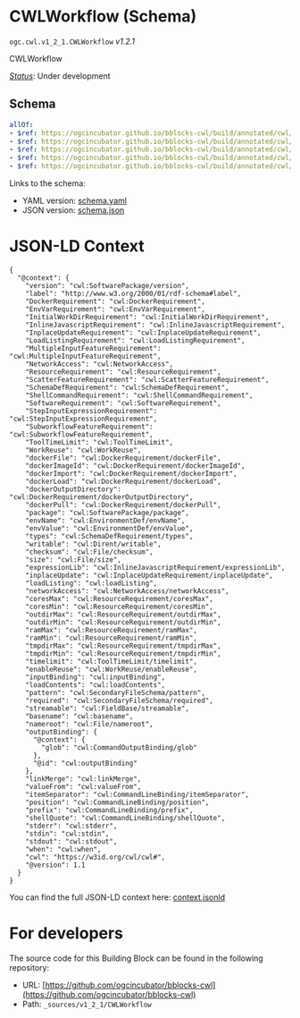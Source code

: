 
# CWLWorkflow (Schema)

`ogc.cwl.v1_2_1.CWLWorkflow` *v1.2.1*

CWLWorkflow

[*Status*](http://www.opengis.net/def/status): Under development

## Schema

```yaml
allOf:
- $ref: https://ogcincubator.github.io/bblocks-cwl/build/annotated/cwl/v1_2_1/CWLVersion/schema.yaml
- $ref: https://ogcincubator.github.io/bblocks-cwl/build/annotated/cwl/v1_2_1/CWLMetadata/schema.yaml
- $ref: https://ogcincubator.github.io/bblocks-cwl/build/annotated/cwl/v1_2_1/CWLDocumentation/schema.yaml
- $ref: https://ogcincubator.github.io/bblocks-cwl/build/annotated/cwl/v1_2_1/CWLWorkflowClass/schema.yaml
- $ref: https://ogcincubator.github.io/bblocks-cwl/build/annotated/cwl/v1_2_1/CWLWorkflowBase/schema.yaml

```

Links to the schema:

* YAML version: [schema.yaml](https://ogcincubator.github.io/bblocks-cwl/build/annotated/cwl/v1_2_1/CWLWorkflow/schema.json)
* JSON version: [schema.json](https://ogcincubator.github.io/bblocks-cwl/build/annotated/cwl/v1_2_1/CWLWorkflow/schema.yaml)


# JSON-LD Context

```jsonld
{
  "@context": {
    "version": "cwl:SoftwarePackage/version",
    "label": "http://www.w3.org/2000/01/rdf-schema#label",
    "DockerRequirement": "cwl:DockerRequirement",
    "EnvVarRequirement": "cwl:EnvVarRequirement",
    "InitialWorkDirRequirement": "cwl:InitialWorkDirRequirement",
    "InlineJavascriptRequirement": "cwl:InlineJavascriptRequirement",
    "InplaceUpdateRequirement": "cwl:InplaceUpdateRequirement",
    "LoadListingRequirement": "cwl:LoadListingRequirement",
    "MultipleInputFeatureRequirement": "cwl:MultipleInputFeatureRequirement",
    "NetworkAccess": "cwl:NetworkAccess",
    "ResourceRequirement": "cwl:ResourceRequirement",
    "ScatterFeatureRequirement": "cwl:ScatterFeatureRequirement",
    "SchemaDefRequirement": "cwl:SchemaDefRequirement",
    "ShellCommandRequirement": "cwl:ShellCommandRequirement",
    "SoftwareRequirement": "cwl:SoftwareRequirement",
    "StepInputExpressionRequirement": "cwl:StepInputExpressionRequirement",
    "SubworkflowFeatureRequirement": "cwl:SubworkflowFeatureRequirement",
    "ToolTimeLimit": "cwl:ToolTimeLimit",
    "WorkReuse": "cwl:WorkReuse",
    "dockerFile": "cwl:DockerRequirement/dockerFile",
    "dockerImageId": "cwl:DockerRequirement/dockerImageId",
    "dockerImport": "cwl:DockerRequirement/dockerImport",
    "dockerLoad": "cwl:DockerRequirement/dockerLoad",
    "dockerOutputDirectory": "cwl:DockerRequirement/dockerOutputDirectory",
    "dockerPull": "cwl:DockerRequirement/dockerPull",
    "package": "cwl:SoftwarePackage/package",
    "envName": "cwl:EnvironmentDef/envName",
    "envValue": "cwl:EnvironmentDef/envValue",
    "types": "cwl:SchemaDefRequirement/types",
    "writable": "cwl:Dirent/writable",
    "checksum": "cwl:File/checksum",
    "size": "cwl:File/size",
    "expressionLib": "cwl:InlineJavascriptRequirement/expressionLib",
    "inplaceUpdate": "cwl:InplaceUpdateRequirement/inplaceUpdate",
    "loadListing": "cwl:loadListing",
    "networkAccess": "cwl:NetworkAccess/networkAccess",
    "coresMax": "cwl:ResourceRequirement/coresMax",
    "coresMin": "cwl:ResourceRequirement/coresMin",
    "outdirMax": "cwl:ResourceRequirement/outdirMax",
    "outdirMin": "cwl:ResourceRequirement/outdirMin",
    "ramMax": "cwl:ResourceRequirement/ramMax",
    "ramMin": "cwl:ResourceRequirement/ramMin",
    "tmpdirMax": "cwl:ResourceRequirement/tmpdirMax",
    "tmpdirMin": "cwl:ResourceRequirement/tmpdirMin",
    "timelimit": "cwl:ToolTimeLimit/timelimit",
    "enableReuse": "cwl:WorkReuse/enableReuse",
    "inputBinding": "cwl:inputBinding",
    "loadContents": "cwl:loadContents",
    "pattern": "cwl:SecondaryFileSchema/pattern",
    "required": "cwl:SecondaryFileSchema/required",
    "streamable": "cwl:FieldBase/streamable",
    "basename": "cwl:basename",
    "nameroot": "cwl:File/nameroot",
    "outputBinding": {
      "@context": {
        "glob": "cwl:CommandOutputBinding/glob"
      },
      "@id": "cwl:outputBinding"
    },
    "linkMerge": "cwl:linkMerge",
    "valueFrom": "cwl:valueFrom",
    "itemSeparator": "cwl:CommandLineBinding/itemSeparator",
    "position": "cwl:CommandLineBinding/position",
    "prefix": "cwl:CommandLineBinding/prefix",
    "shellQuote": "cwl:CommandLineBinding/shellQuote",
    "stderr": "cwl:stderr",
    "stdin": "cwl:stdin",
    "stdout": "cwl:stdout",
    "when": "cwl:when",
    "cwl": "https://w3id.org/cwl/cwl#",
    "@version": 1.1
  }
}
```

You can find the full JSON-LD context here:
[context.jsonld](https://ogcincubator.github.io/bblocks-cwl/build/annotated/cwl/v1_2_1/CWLWorkflow/context.jsonld)


# For developers

The source code for this Building Block can be found in the following repository:

* URL: [https://github.com/ogcincubator/bblocks-cwl](https://github.com/ogcincubator/bblocks-cwl)
* Path: `_sources/v1_2_1/CWLWorkflow`

